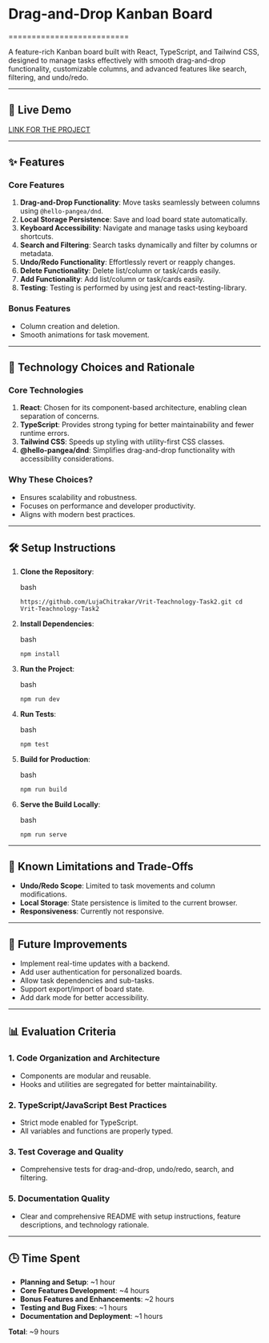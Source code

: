 # Drag-and-Drop Kanban Board
==========================

A feature-rich Kanban board built with React, TypeScript, and Tailwind CSS, designed to manage tasks effectively with smooth drag-and-drop functionality, customizable columns, and advanced features like search, filtering, and undo/redo.

* * * * *

🚀 Live Demo
------------
[LINK FOR THE PROJECT](https://drive.google.com/file/d/1jSYGj7i-tR2jY1wQ9rt5G_CT4o4k9qlm/view?usp=drive_link)


* * * * *

✨ Features
----------

### Core Features

1.  **Drag-and-Drop Functionality**: Move tasks seamlessly between columns using `@hello-pangea/dnd`.
2.  **Local Storage Persistence**: Save and load board state automatically.
3.  **Keyboard Accessibility**: Navigate and manage tasks using keyboard shortcuts.
4.  **Search and Filtering**: Search tasks dynamically and filter by columns or metadata.
5.  **Undo/Redo Functionality**: Effortlessly revert or reapply changes.
6.  **Delete Functionality**: Delete list/column or task/cards easily.
7.  **Add Functionality**: Add list/column or task/cards easily.
8.  **Testing**: Testing is performed by using jest and react-testing-library.

### Bonus Features

-   Column creation and deletion.
-   Smooth animations for task movement.

* * * * *

📐 Technology Choices and Rationale
-----------------------------------

### Core Technologies

1.  **React**: Chosen for its component-based architecture, enabling clean separation of concerns.
2.  **TypeScript**: Provides strong typing for better maintainability and fewer runtime errors.
3.  **Tailwind CSS**: Speeds up styling with utility-first CSS classes.
4.  **@hello-pangea/dnd**: Simplifies drag-and-drop functionality with accessibility considerations.

### Why These Choices?

-   Ensures scalability and robustness.
-   Focuses on performance and developer productivity.
-   Aligns with modern best practices.

* * * * *

🛠️ Setup Instructions
----------------------

1.  **Clone the Repository**:

    bash

    `https://github.com/LujaChitrakar/Vrit-Teachnology-Task2.git
    cd Vrit-Teachnology-Task2`

2.  **Install Dependencies**:

    bash

    `npm install`

3.  **Run the Project**:

    bash


    `npm run dev`

4.  **Run Tests**:

    bash

    `npm test`

5.  **Build for Production**:

    bash

    `npm run build`

6.  **Serve the Build Locally**:

    bash

    `npm run serve`

* * * * *

🧪 Known Limitations and Trade-Offs
-----------------------------------

-   **Undo/Redo Scope**: Limited to task movements and column modifications.
-   **Local Storage**: State persistence is limited to the current browser.
-   **Responsiveness**: Currently not responsive.

* * * * *

🚀 Future Improvements
----------------------

-   Implement real-time updates with a backend.
-   Add user authentication for personalized boards.
-   Allow task dependencies and sub-tasks.
-   Support export/import of board state.
-   Add dark mode for better accessibility.

* * * * *

📊 Evaluation Criteria
----------------------

### 1\. Code Organization and Architecture

-   Components are modular and reusable.
-   Hooks and utilities are segregated for better maintainability.

### 2\. TypeScript/JavaScript Best Practices

-   Strict mode enabled for TypeScript.
-   All variables and functions are properly typed.


### 3\. Test Coverage and Quality

-   Comprehensive tests for drag-and-drop, undo/redo, search, and filtering.

### 5\. Documentation Quality

-   Clear and comprehensive README with setup instructions, feature descriptions, and technology rationale.

* * * * *

🕒 Time Spent
-------------

-   **Planning and Setup**: ~1 hour
-   **Core Features Development**: ~4 hours
-   **Bonus Features and Enhancements**: ~2 hours
-   **Testing and Bug Fixes**: ~1 hours
-   **Documentation and Deployment**: ~1 hours

**Total**: ~9 hours
